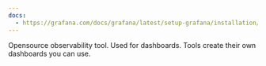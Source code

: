 ```yaml
---
docs:
  - https://grafana.com/docs/grafana/latest/setup-grafana/installation/docker/
---
```

Opensource observability tool.
Used for dashboards.
Tools create their own dashboards you can use.
